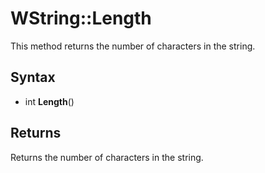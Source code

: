 # WString::Length #
This method returns the number of characters in the string.

## Syntax ##
- int **Length**()

## Returns ##
Returns the number of characters in the string.
